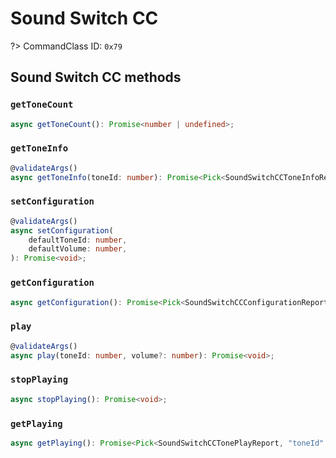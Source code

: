 # Sound Switch CC

?> CommandClass ID: `0x79`

## Sound Switch CC methods

### `getToneCount`

```ts
async getToneCount(): Promise<number | undefined>;
```

### `getToneInfo`

```ts
@validateArgs()
async getToneInfo(toneId: number): Promise<Pick<SoundSwitchCCToneInfoReport, "duration" | "name"> | undefined>;
```

### `setConfiguration`

```ts
@validateArgs()
async setConfiguration(
	defaultToneId: number,
	defaultVolume: number,
): Promise<void>;
```

### `getConfiguration`

```ts
async getConfiguration(): Promise<Pick<SoundSwitchCCConfigurationReport, "defaultToneId" | "defaultVolume"> | undefined>;
```

### `play`

```ts
@validateArgs()
async play(toneId: number, volume?: number): Promise<void>;
```

### `stopPlaying`

```ts
async stopPlaying(): Promise<void>;
```

### `getPlaying`

```ts
async getPlaying(): Promise<Pick<SoundSwitchCCTonePlayReport, "toneId" | "volume"> | undefined>;
```
